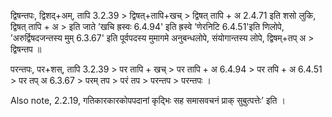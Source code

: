 

 द्विषन्तपः, द्विशद्+अम्, तापि 3.2.39 > द्विषत्+तापि+खच् > द्विषत् तापि + अ 2.4.71 इति शसो लुकि, द्विषत् तापि + अ > इति जाते ’खचि ह्रस्वः 6.4.94' इति ह्रस्वे ’णेरनिटि 6.4.51'इति णिलोपे, ’अरुर्द्विषदजन्तस्य मुम् 6.3.67' इति पूर्वपदस्य मुमागमे अनुबन्धलोपे, संयोगान्तस्य लोपे, द्विषम्+तप् अ > द्विषन्तप ॥

 परन्तपः, पर+शस्, तापि 3.2.39 > पर तापि + खच् > पर तापि + अ 6.4.94 > पर तपि + अ 6.4.51 > पर तप् अ 6.3.67 > परम् तप > परं तप > परन्तप > परन्तपः ।



Also note, 2.2.19, गतिकारकारकोपपदानां कृद्भिः सह समासवचनं प्राक् सुबुत्पत्तेः’ इति ।

